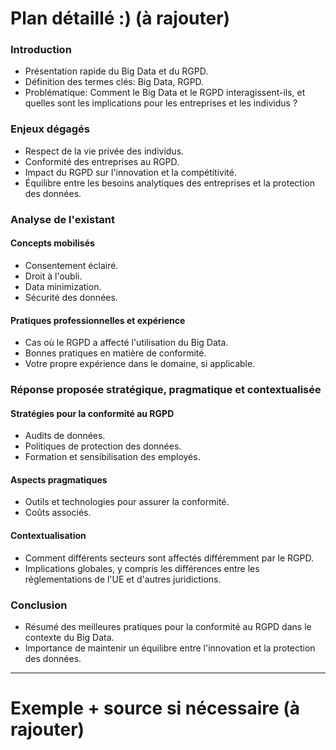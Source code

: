 # **Plan détaillé :)** (à rajouter)
### Introduction

- Présentation rapide du Big Data et du RGPD.
- Définition des termes clés: Big Data, RGPD.
- Problématique: Comment le Big Data et le RGPD interagissent-ils, et quelles sont les implications pour les entreprises et les individus ?

### Enjeux dégagés

- Respect de la vie privée des individus.
- Conformité des entreprises au RGPD.
- Impact du RGPD sur l'innovation et la compétitivité.
- Équilibre entre les besoins analytiques des entreprises et la protection des données.

### Analyse de l'existant

#### Concepts mobilisés

- Consentement éclairé.
- Droit à l'oubli.
- Data minimization.
- Sécurité des données.

#### Pratiques professionnelles et expérience

- Cas où le RGPD a affecté l'utilisation du Big Data.
- Bonnes pratiques en matière de conformité.
- Votre propre expérience dans le domaine, si applicable.

### Réponse proposée stratégique, pragmatique et contextualisée

#### Stratégies pour la conformité au RGPD

- Audits de données.
- Politiques de protection des données.
- Formation et sensibilisation des employés.

#### Aspects pragmatiques

- Outils et technologies pour assurer la conformité.
- Coûts associés.

#### Contextualisation

- Comment différents secteurs sont affectés différemment par le RGPD.
- Implications globales, y compris les différences entre les réglementations de l'UE et d'autres juridictions.

### Conclusion

- Résumé des meilleures pratiques pour la conformité au RGPD dans le contexte du Big Data.
- Importance de maintenir un équilibre entre l'innovation et la protection des données.

---
# Exemple + source si nécessaire (à rajouter)
